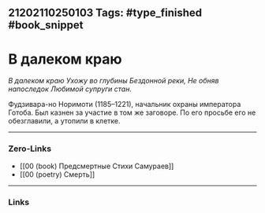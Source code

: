 21202110250103
Tags: #type_finished #book_snippet 
---
# В далеком краю

*В далеком краю
Ухожу во глубины
Бездонной реки,
Не обняв напоследок
Любимой супруги стан.*

Фудзивара-но Норимоти (1185–1221), начальник охраны императора Готоба. Был казнен за участие в том же заговоре. По его просьбе его не обезглавили, а утопили в клетке. 

---
### Zero-Links
 - [[00 (book) Предсмертные Стихи Самураев]]
 - [[00 (poetry) Смерть]]
---
### Links
